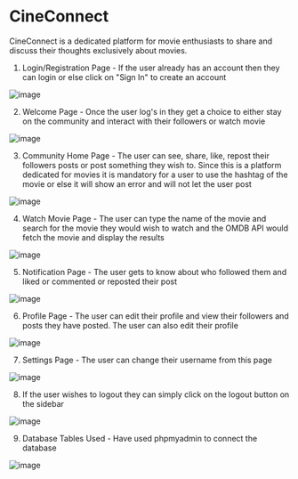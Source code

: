 # CineConnect
CineConnect is a dedicated platform for movie enthusiasts to share and discuss their thoughts exclusively about movies.
1. Login/Registration Page - If the user already has an account then they can login or else click on "Sign In" to create an account

![image](https://github.com/user-attachments/assets/2eb4dca4-b2df-4df9-bea3-a1a2c0822bad)

2. Welcome Page - Once the user log's in they get a choice to either stay on the community and interact with their followers or watch movie

![image](https://github.com/user-attachments/assets/22dfd11d-4ebf-49e2-8588-d6cc75e32c3a)


3. Community Home Page - The user can see, share, like, repost their followers posts or post something they wish to. Since this is a platform dedicated for movies it is mandatory for a user to use the hashtag of the movie or else it will show an error and will not let the user post

![image](https://github.com/user-attachments/assets/f285a17d-7214-478f-9d45-e4762c9823ac)


4. Watch Movie Page - The user can type the name of the movie and search for the movie they would wish to watch and the OMDB API would fetch the movie and display the results

![image](https://github.com/user-attachments/assets/03d12cfa-3694-4b19-819b-f2ef9016c31d)


5. Notification Page - The user gets to know about who followed them and liked or commented or reposted their post 

![image](https://github.com/user-attachments/assets/36f45781-6465-4959-bf7c-e2d20a5cc7ba)


6. Profile Page - The user can edit their profile and view their followers and posts they have posted. The user can also edit their profile

![image](https://github.com/user-attachments/assets/fa6779a0-8896-4db6-810b-9e741f242153)


7. Settings Page - The user can change their username from this page

![image](https://github.com/user-attachments/assets/9a207950-1358-47bc-8520-d01808fac9d5)


8. If the user wishes to logout they can simply click on the logout button on the sidebar

![image](https://github.com/user-attachments/assets/7df31641-e9e3-472b-9467-d94d07bbf1a3)


9. Database Tables Used - Have used phpmyadmin to connect the database

![image](https://github.com/user-attachments/assets/69f7b893-e619-40ab-9167-1eef27e4f9fa)




